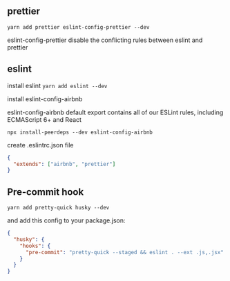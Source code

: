 ## prettier

`yarn add prettier eslint-config-prettier --dev`

eslint-config-prettier disable the conflicting rules between eslint and prettier

## eslint

install eslint
`yarn add eslint --dev`

install eslint-config-airbnb

eslint-config-airbnb default export contains all of our ESLint rules, including ECMAScript 6+ and React

`npx install-peerdeps --dev eslint-config-airbnb`

create .eslintrc.json file

```json
{
  "extends": ["airbnb", "prettier"]
}
```

## Pre-commit hook

`yarn add pretty-quick husky --dev`

and add this config to your package.json:

```json
{
  "husky": {
    "hooks": {
      "pre-commit": "pretty-quick --staged && eslint . --ext .js,.jsx"
    }
  }
}
```
